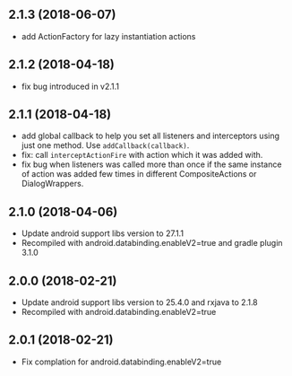 ## 2.1.3 (2018-06-07)

* add ActionFactory for lazy instantiation actions

## 2.1.2 (2018-04-18)

* fix bug introduced in v2.1.1

## 2.1.1 (2018-04-18)

* add global callback to help you set all listeners and interceptors using just one method. Use `addCallback(callback)`.
* fix: call `interceptActionFire` with action which it was added with. 
* fix bug when listeners was called more than once if the same instance of action was added few times in different CompositeActions or DialogWrappers.

## 2.1.0 (2018-04-06)

* Update android support libs version to 27.1.1
* Recompiled with android.databinding.enableV2=true and gradle plugin 3.1.0

## 2.0.0 (2018-02-21)

* Update android support libs version to 25.4.0 and rxjava to 2.1.8
* Recompiled with android.databinding.enableV2=true

## 2.0.1 (2018-02-21)
* Fix complation for android.databinding.enableV2=true